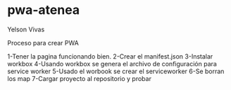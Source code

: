 # pwa-atenea

Yelson Vivas

Proceso para crear PWA

1-Tener la pagina funcionando bien.
2-Crear el manifest.json
3-Instalar workbox
4-Usando workbox se genera el archivo de configuración para service worker
5-Usado el worbook se crear el serviceworker
6-Se borran los map
7-Cargar proyecto al repositorio y probar
